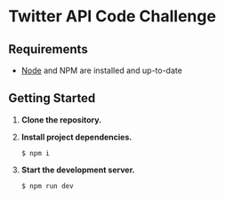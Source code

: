 <h1>Twitter API Code Challenge</h1>

## Requirements
- [Node](https://nodejs.org/en/download/) and NPM are installed and up-to-date


## Getting Started
1. **Clone the repository.**
1. **Install project dependencies.**
    
    ```
    $ npm i
    ```
    
1. **Start the development server.**
    
    ```
    $ npm run dev
    ```
